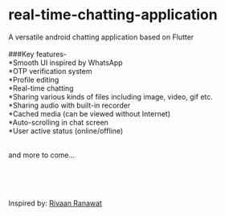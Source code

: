 # real-time-chatting-application
A versatile android chatting application based on Flutter <br/>
<br/>
###Key features-<br/>
*Smooth UI inspired by WhatsApp<br/>
*OTP verification system<br/>
*Profile editing<br/>
*Real-time chatting<br/>
*Sharing various kinds of files including image, video, gif etc.<br/>
*Sharing audio with built-in recorder<br/>
*Cached media (can be viewed without Internet)<br/>
*Auto-scrolling in chat screen<br/>
*User active status (online/offline)<br/><br/>

and more to come...

<br/><br/><br/>

Inspired by: [Rivaan Ranawat](https://www.youtube.com/@RivaanRanawat)
